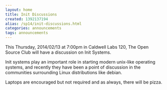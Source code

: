 ```yaml
---
layout: home
title: Init Discussions
created: 1392137194
alias: /sp14/init-discussions.html
categories: announcements
tags: announcements
---
```

This Thursday, 2014/02/13 at 7:00pm in Caldwell Labs 120, The Open Source Club will have a discussion on Init Systems.

Init systems play an important role in starting modern unix-like operating systems, and recently they have been a point of discussion in the communities surrounding Linux distributions like debian.

Laptops are encouraged but not required and as always, there will be pizza.
